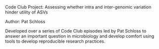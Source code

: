Code Club Project: Assessing whether intra and inter-genomic variation
hinder utility of ASVs

Author: Pat Schloss

Developed over a series of Code Club episodes led by Pat Schloss to answer
an important question in microbiology and develop comfort using tools to 
develop reproducible research practices.
